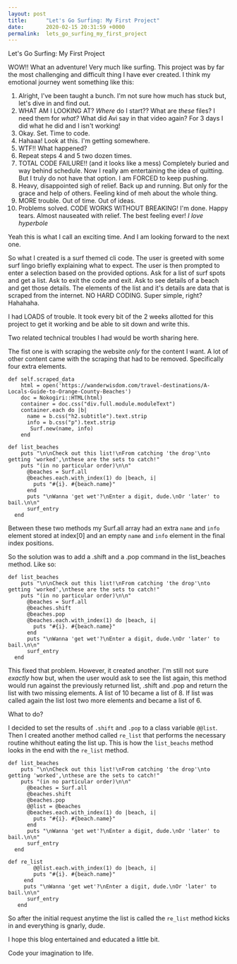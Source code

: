 ```yaml
---
layout: post
title:      "Let's Go Surfing: My First Project"
date:       2020-02-15 20:31:59 +0000
permalink:  lets_go_surfing_my_first_project
---
```


Let's Go Surfing: My First Project

WOW!! What an adventure! Very much like surfing. This project was by far the most challenging and difficult thing I have ever created. I think my emotional journey went something like this:

1. Alright, I've been taught a bunch. I'm not sure how much has stuck but, let's dive in and find out.
2. WHAT AM I LOOKING AT? *Where* do I start?? What are *these* files? I need them for *what?* What did Avi say in that video again? For 3 days I did what he did and I isn't working!
3. Okay. Set. Time to code.
4. Hahaaa!  Look at this. I'm getting somewhere.
5. WTF!!  What happened?
6. Repeat steps 4 and 5 two dozen times.
7. TOTAL CODE FAILURE!! (and it looks like a mess) Completely buried and way behind schedule. Now I really am entertaining the idea of quitting. But I truly do not have that option. I am FORCED to keep pushing. 
8. Heavy, disappointed sigh of relief. Back up and running. But only for the grace and help of others. Feeling kind of meh about the whole thing.
9. MORE trouble. Out of time. Out of ideas. 
10. Problems solved. CODE WORKS WITHOUT BREAKING! I'm done. Happy tears. Almost nauseated with relief. The best feeling ever! *I love hyperbole*


Yeah this is what I call an exciting time. And I am looking forward to the next one.

So what I created is a surf themed cli code. The user is greeted with some surf lingo briefly explaining what to expect. The user is then prompted to enter a selection based on the provided options. Ask for a list of surf spots and get a list. Ask to exit the code and exit. Ask to see details of a beach and get those details. The elements of the list and it's details are data that is scraped from the internet. NO HARD CODING.  Super simple, right? Hahahaha.

I had LOADS of trouble. It took every bit of the 2 weeks allotted for this project to get it working and be able to sit down and write this. 

Two related technical troubles I had would be worth sharing here.

The fist one is with scraping the website *only* for the content I want. A lot of other content came with the scraping that had to be removed. Specifically four extra elements. 

```
def self.scraped_data
    html = open('https://wanderwisdom.com/travel-destinations/A-Locals-Guide-to-Orange-County-Beaches')
    doc = Nokogiri::HTML(html)
    container = doc.css("div.full.module.moduleText")
    container.each do |b|
      name = b.css("h2.subtitle").text.strip
      info = b.css("p").text.strip
       Surf.new(name, info)
    end
```


```
def list_beaches
    puts "\n\nCheck out this list!\nFrom catching 'the drop'\nto getting 'worked',\nthese are the sets to catch!"
    puts "(in no particular order)\n\n"
      @beaches = Surf.all     
      @beaches.each.with_index(1) do |beach, i|
        puts "#{i}. #{beach.name}"
      end
      puts "\nWanna 'get wet'?\nEnter a digit, dude.\nOr 'later' to bail.\n\n"
      surf_entry
  end 
```

Between these two methods my Surf.all array had an extra `name` and `info` element stored at index[0] and an empty `name` and `info` element in the final index positions.

So the solution was to add a .shift  and a .pop command in the list_beaches method.
Like so:

```
def list_beaches
    puts "\n\nCheck out this list!\nFrom catching 'the drop'\nto getting 'worked',\nthese are the sets to catch!"
    puts "(in no particular order)\n\n"
      @beaches = Surf.all
      @beaches.shift
      @beaches.pop      
      @beaches.each.with_index(1) do |beach, i|
        puts "#{i}. #{beach.name}"
      end
      puts "\nWanna 'get wet'?\nEnter a digit, dude.\nOr 'later' to bail.\n\n"
      surf_entry
  end 
```

This fixed that problem. However, it created another. I'm still not sure *exactly* how but, when the user would ask to see the list again, this method would run against the previously returned list, .shift and .pop and return the list with two missing elements. A list of 10 became a list of 8. If list was called again the list lost two more elements and became a list of 6.

What to do? 

I decided to set the results of `.shift` and `.pop` to a class variable `@@list`. Then I created another method called `re_list`  that performs the necessary routine whithout eating the list up. This is how the `list_beachs` method looks in the end with the `re_list` method.

```
def list_beaches
    puts "\n\nCheck out this list!\nFrom catching 'the drop'\nto getting 'worked',\nthese are the sets to catch!"
    puts "(in no particular order)\n\n"
      @beaches = Surf.all
      @beaches.shift
      @beaches.pop
      @@list = @beaches
      @beaches.each.with_index(1) do |beach, i|
        puts "#{i}. #{beach.name}"
      end
      puts "\nWanna 'get wet'?\nEnter a digit, dude.\nOr 'later' to bail.\n\n"
      surf_entry
  end 
```


```
def re_list
        @@list.each.with_index(1) do |beach, i|
        puts "#{i}. #{beach.name}"
     end
     puts "\nWanna 'get wet'?\nEnter a digit, dude.\nOr 'later' to bail.\n\n"
      surf_entry
   end 
```

So after the initial request anytime the list is called the `re_list` method kicks in and everything is gnarly, dude.

I hope this blog entertained and educated a little bit.

Code your imagination to life.




